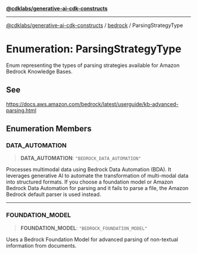[**@cdklabs/generative-ai-cdk-constructs**](../../../../README.md)

***

[@cdklabs/generative-ai-cdk-constructs](../../../../README.md) / [bedrock](../README.md) / ParsingStrategyType

# Enumeration: ParsingStrategyType

Enum representing the types of parsing strategies available for Amazon Bedrock Knowledge Bases.

## See

https://docs.aws.amazon.com/bedrock/latest/userguide/kb-advanced-parsing.html

## Enumeration Members

### DATA\_AUTOMATION

> **DATA\_AUTOMATION**: `"BEDROCK_DATA_AUTOMATION"`

Processes multimodal data using Bedrock Data Automation (BDA). It leverages
generative AI to automate the transformation of multi-modal data into structured formats.
If you choose a foundation model or Amazon Bedrock Data Automation for parsing and it fails
to parse a file, the Amazon Bedrock default parser is used instead.

***

### FOUNDATION\_MODEL

> **FOUNDATION\_MODEL**: `"BEDROCK_FOUNDATION_MODEL"`

Uses a Bedrock Foundation Model for advanced parsing of non-textual information from documents.
